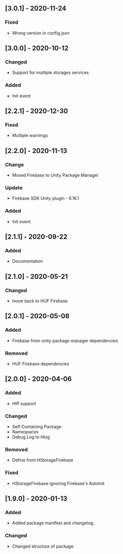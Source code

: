 ## [3.0.1] - 2020-11-24
### Fixed
- Wrong version in config.json


## [3.0.0] - 2020-10-12
### Changed
- Support for multiple storages services

### Added
- Init event


## [2.2.1] - 2020-12-30
### Fixed
- Multiple warnings



## [2.2.0] - 2020-11-13
### Change
- Moved Firebase to Unity Package Manager

### Update
- Firebase SDK Unity plugin - 6.16.1

### Added
- Init event


## [2.1.1] - 2020-09-22
### Added
- Documentation


## [2.1.0] - 2020-05-21
### Changed
- move back to HUF Firebase


## [2.0.1] - 2020-05-08
### Added
- Firebase from unity package manager dependencies

### Removed
- HUF Firebase dependencies


## [2.0.0] - 2020-04-06
### Added
- HIP support

### Changed
- Self Containing Package
- Namespaces
- Debug.Log to Hlog

### Removed 
- Define from HStorageFirebase

### Fixed
- HStorageFirebase ignoring Firebase's AutoInit


## [1.9.0] - 2020-01-13
### Added
- Added package manifest and changelog.

### Changed
- Changed structure of package.